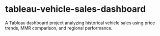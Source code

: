 # tableau-vehicle-sales-dashboard
A Tableau dashboard project analyzing historical vehicle sales using price trends, MMR comparison, and regional performance.
